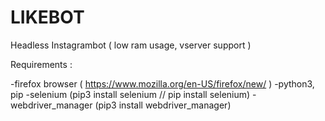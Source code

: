 # LIKEBOT
Headless Instagrambot ( low ram usage, vserver support )

Requirements :

-firefox browser ( https://www.mozilla.org/en-US/firefox/new/ )
-python3, pip
-selenium (pip3 install selenium // pip install selenium)
-webdriver_manager (pip3 install webdriver_manager)
